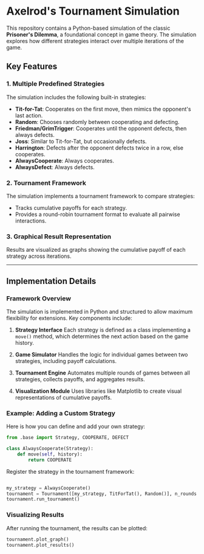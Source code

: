 # Axelrod's Tournament Simulation

This repository contains a Python-based simulation of the classic **Prisoner's Dilemma**, a foundational concept in game theory. The simulation explores how different strategies interact over multiple iterations of the game.

## Key Features

### 1. Multiple Predefined Strategies
The simulation includes the following built-in strategies:

- **Tit-for-Tat**: Cooperates on the first move, then mimics the opponent's last action.
- **Random**: Chooses randomly between cooperating and defecting.
- **Friedman/GrimTrigger**: Cooperates until the opponent defects, then always defects.
- **Joss**: Similar to Tit-for-Tat, but occasionally defects.
- **Harrington**: Defects after the opponent defects twice in a row, else cooperates.
- **AlwaysCooperate**: Always cooperates.
- **AlwaysDefect**: Always defects.
  
### 2. Tournament Framework
The simulation implements a tournament framework to compare strategies:
- Tracks cumulative payoffs for each strategy.
- Provides a round-robin tournament format to evaluate all pairwise interactions.

### 3. Graphical Result Representation
Results are visualized as graphs showing the cumulative payoff of each strategy across iterations.

---

## Implementation Details

### Framework Overview
The simulation is implemented in Python and structured to allow maximum flexibility for extensions. Key components include:

1. **Strategy Interface**
   Each strategy is defined as a class implementing a `move()` method, which determines the next action based on the game history.

2. **Game Simulator**
   Handles the logic for individual games between two strategies, including payoff calculations.

3. **Tournament Engine**
   Automates multiple rounds of games between all strategies, collects payoffs, and aggregates results.

4. **Visualization Module**
   Uses libraries like Matplotlib to create visual representations of cumulative payoffs.

### Example: Adding a Custom Strategy
Here is how you can define and add your own strategy:

```python
from .base import Strategy, COOPERATE, DEFECT

class AlwaysCooperate(Strategy):
    def move(self, history):
        return COOPERATE
```

Register the strategy in the tournament framework:
```python

my_strategy = AlwaysCooperate()
tournament = Tournament([my_strategy, TitForTat(), Random()], n_rounds = 100)
tournament.run_tournament()
```

### Visualizing Results
After running the tournament, the results can be plotted:

```python
tournament.plot_graph()
tournament.plot_results()
```

